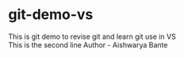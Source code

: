 # git-demo-vs
This is git demo to revise git and learn git use in VS <br>
This is the second line
Author - Aishwarya Bante